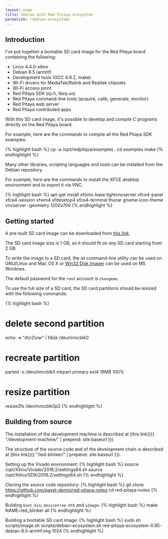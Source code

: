 ```yaml
---
layout: page
title: Debian with Red Pitaya ecosystem
permalink: /debian-ecosystem/
---
```


Introduction
-----

I've put together a bootable SD card image for the Red Pitaya board containing the following:

 - Linux 4.4.0-xilinx
 - Debian 8.5 (armhf)
 - Development tools (GCC 4.9.2, make)
 - Wi-Fi drivers for MediaTek/Ralink and Realtek chipsets
 - Wi-Fi access point
 - Red Pitaya SDK (rp.h, librp.so)
 - Red Pitaya command-line tools (acquire, calib, generate, monitor)
 - Red Pitaya web server
 - Red Pitaya contributed apps

With this SD card image, it's possible to develop and compile C programs directly on the Red Pitaya board.

For example, here are the commands to compile all the Red Pitaya SDK examples:

{% highlight bash %}
cp -a /opt/redpitaya/examples .
cd examples
make
{% endhighlight %}

Many other libraries, scripting languages and tools can be installed from the Debian repository.

For example, here are the commands to install the XFCE desktop environment and to export it via VNC:

{% highlight bash %}
apt-get install xfonts-base tightvncserver xfce4-panel xfce4-session xfwm4 xfdesktop4 xfce4-terminal thunar gnome-icon-theme
vncserver -geometry 1200x700
{% endhighlight %}

Getting started
-----

A pre-built SD card image can be downloaded from [this link](https://www.dropbox.com/sh/5fy49wae6xwxa8a/AABxosZOAEpf62XPnr_g7KjOa/red-pitaya-ecosystem/red-pitaya-ecosystem-0.95-debian-8.5-armhf-20160621.zip?dl=1).

The SD card image size is 1 GB, so it should fit on any SD card starting from 2 GB.

To write the image to a SD card, the `dd` command-line utility can be used on GNU/Linux and Mac OS X or [Win32 Disk Imager](http://sourceforge.net/projects/win32diskimager/) can be used on MS Windows.

The default password for the `root` account is `changeme`.

To use the full size of a SD card, the SD card partitions should be resized with the following commands:

{% highlight bash %}
# delete second partition
echo -e "d\n2\nw" | fdisk /dev/mmcblk0
# recreate partition
parted -s /dev/mmcblk0 mkpart primary ext4 16MB 100%
# resize partition
resize2fs /dev/mmcblk0p2
{% endhighlight %}

Building from source
-----

The installation of the development machine is described at [this link]({{ "/development-machine/" | prepend: site.baseurl }}).

The structure of the source code and of the development chain is described at [this link]({{ "/led-blinker/" | prepend: site.baseurl }}).

Setting up the Vivado environment:
{% highlight bash %}
source /opt/Xilinx/Vivado/2016.2/settings64.sh
source /opt/Xilinx/SDK/2016.2/settings64.sh
{% endhighlight %}

Cloning the source code repository:
{% highlight bash %}
git clone https://github.com/pavel-demin/red-pitaya-notes
cd red-pitaya-notes
{% endhighlight %}

Building `boot.bin`, `devicetree.dtb` and `uImage`:
{% highlight bash %}
make NAME=led_blinker all
{% endhighlight %}

Building a bootable SD card image:
{% highlight bash %}
sudo sh scripts/image.sh scripts/debian-ecosystem.sh red-pitaya-ecosystem-0.95-debian-8.5-armhf.img 1024
{% endhighlight %}
